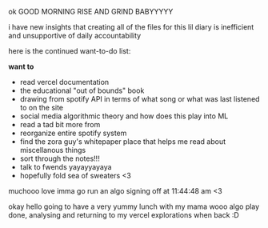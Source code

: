 ok GOOD MORNING RISE AND GRIND BABYYYYY

i have new insights that creating all of the files for this lil diary is inefficient and unsupportive of daily accountability

here is the continued want-to-do list:

**want to**
- read vercel documentation
- the educational "out of bounds" book
- drawing from spotify API in terms of what song or what was last listened to on the site
- social media algorithmic theory and how does this play into ML
- read a tad bit more from
- reorganize entire spotify system
- find the zora guy's whitepaper place that helps me read about miscellanous things
- sort through the notes!!!
- talk to fwends yayayyayaya
- hopefully fold sea of sweaters <3

muchooo love imma go run an algo signing off at 11:44:48 am <3

okay hello going to have a very yummy lunch with my mama wooo algo play done, analysing and returning to my vercel explorations when back :D
